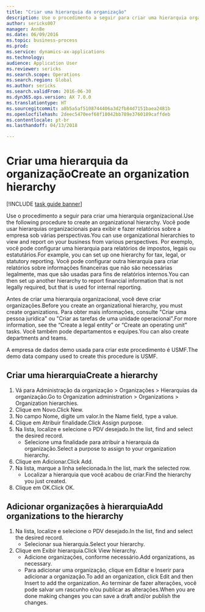 ```yaml
--- 
title: "Criar uma hierarquia da organização"
description: Use o procedimento a seguir para criar uma hierarquia organizacional.
author: sericks007
manager: AnnBe
ms.date: 06/09/2016
ms.topic: business-process
ms.prod: 
ms.service: dynamics-ax-applications
ms.technology: 
audience: Application User
ms.reviewer: sericks
ms.search.scope: Operations
ms.search.region: Global
ms.author: sericks
ms.search.validFrom: 2016-06-30
ms.dyn365.ops.version: AX 7.0.0
ms.translationtype: HT
ms.sourcegitcommit: a8b5a5af5108744406a3d2fb84d7151baea2481b
ms.openlocfilehash: 2deec5470eef68f18042bb789e3760189caffdeb
ms.contentlocale: pt-br
ms.lasthandoff: 04/13/2018

---
```

# <a name="create-an-organization-hierarchy"></a><span data-ttu-id="dc39d-103">Criar uma hierarquia da organização</span><span class="sxs-lookup"><span data-stu-id="dc39d-103">Create an organization hierarchy</span></span>

[!INCLUDE [task guide banner](../../includes/task-guide-banner.md)]

<span data-ttu-id="dc39d-104">Use o procedimento a seguir para criar uma hierarquia organizacional.</span><span class="sxs-lookup"><span data-stu-id="dc39d-104">Use the following procedure to create an organizational hierarchy.</span></span> <span data-ttu-id="dc39d-105">Você pode usar hierarquias organizacionais para exibir e fazer relatórios sobre a empresa sob várias perspectivas.</span><span class="sxs-lookup"><span data-stu-id="dc39d-105">You can use organizational hierarchies to view and report on your business from various perspectives.</span></span> <span data-ttu-id="dc39d-106">Por exemplo, você pode configurar uma hierarquia para relatórios de impostos, legais ou estatutários.</span><span class="sxs-lookup"><span data-stu-id="dc39d-106">For example, you can set up one hierarchy for tax, legal, or statutory reporting.</span></span> <span data-ttu-id="dc39d-107">Você pode configurar outra hierarquia para criar relatórios sobre informações financeiras que não são necessárias legalmente, mas que são usadas para fins de relatórios internos.</span><span class="sxs-lookup"><span data-stu-id="dc39d-107">You can then set up another hierarchy to report financial information that is not legally required, but that is used for internal reporting.</span></span> 



<span data-ttu-id="dc39d-108">Antes de criar uma hierarquia organizacional, você deve criar organizações.</span><span class="sxs-lookup"><span data-stu-id="dc39d-108">Before you create an organizational hierarchy, you must create organizations.</span></span> <span data-ttu-id="dc39d-109">Para obter mais informações, consulte "Criar uma pessoa jurídica" ou "Criar as tarefas de uma unidade operacional".</span><span class="sxs-lookup"><span data-stu-id="dc39d-109">For more information, see the “Create a legal entity” or “Create an operating unit” tasks.</span></span> <span data-ttu-id="dc39d-110">Você também pode departamentos e equipes.</span><span class="sxs-lookup"><span data-stu-id="dc39d-110">You can also create departments and teams.</span></span> 



<span data-ttu-id="dc39d-111">A empresa de dados demo usada para criar este procedimento é USMF.</span><span class="sxs-lookup"><span data-stu-id="dc39d-111">The demo data company used to create this procedure is USMF.</span></span>


## <a name="create-a-hierarchy"></a><span data-ttu-id="dc39d-112">Criar uma hierarquia</span><span class="sxs-lookup"><span data-stu-id="dc39d-112">Create a hierarchy</span></span>
1. <span data-ttu-id="dc39d-113">Vá para Administração da organização > Organizações > Hierarquias da organização.</span><span class="sxs-lookup"><span data-stu-id="dc39d-113">Go to Organization administration > Organizations > Organization hierarchies.</span></span>
2. <span data-ttu-id="dc39d-114">Clique em Novo.</span><span class="sxs-lookup"><span data-stu-id="dc39d-114">Click New.</span></span>
3. <span data-ttu-id="dc39d-115">No campo Nome, digite um valor.</span><span class="sxs-lookup"><span data-stu-id="dc39d-115">In the Name field, type a value.</span></span>
4. <span data-ttu-id="dc39d-116">Clique em Atribuir finalidade.</span><span class="sxs-lookup"><span data-stu-id="dc39d-116">Click Assign purpose.</span></span>
5. <span data-ttu-id="dc39d-117">Na lista, localize e selecione o PDV desejado.</span><span class="sxs-lookup"><span data-stu-id="dc39d-117">In the list, find and select the desired record.</span></span>
    * <span data-ttu-id="dc39d-118">Selecione uma finalidade para atribuir a hierarquia da organização.</span><span class="sxs-lookup"><span data-stu-id="dc39d-118">Select a purpose to assign to your organization hierarchy.</span></span>  
6. <span data-ttu-id="dc39d-119">Clique em Adicionar.</span><span class="sxs-lookup"><span data-stu-id="dc39d-119">Click Add.</span></span>
7. <span data-ttu-id="dc39d-120">Na lista, marque a linha selecionada.</span><span class="sxs-lookup"><span data-stu-id="dc39d-120">In the list, mark the selected row.</span></span>
    * <span data-ttu-id="dc39d-121">Localizar a hierarquia que você acabou de criar.</span><span class="sxs-lookup"><span data-stu-id="dc39d-121">Find the hierarchy you just created.</span></span>  
8. <span data-ttu-id="dc39d-122">Clique em OK.</span><span class="sxs-lookup"><span data-stu-id="dc39d-122">Click OK.</span></span>

## <a name="add-organizations-to-the-hierarchy"></a><span data-ttu-id="dc39d-123">Adicionar organizações à hierarquia</span><span class="sxs-lookup"><span data-stu-id="dc39d-123">Add organizations to the hierarchy</span></span>
1. <span data-ttu-id="dc39d-124">Na lista, localize e selecione o PDV desejado.</span><span class="sxs-lookup"><span data-stu-id="dc39d-124">In the list, find and select the desired record.</span></span>
    * <span data-ttu-id="dc39d-125">Selecionar sua hierarquia.</span><span class="sxs-lookup"><span data-stu-id="dc39d-125">Select your hierarchy.</span></span>  
2. <span data-ttu-id="dc39d-126">Clique em Exibir hierarquia.</span><span class="sxs-lookup"><span data-stu-id="dc39d-126">Click View hierarchy.</span></span>
    * <span data-ttu-id="dc39d-127">Adicione organizações, conforme necessário.</span><span class="sxs-lookup"><span data-stu-id="dc39d-127">Add organizations, as necessary.</span></span>  
    * <span data-ttu-id="dc39d-128">Para adicionar uma organização, clique em Editar e Inserir para adicionar a organização.</span><span class="sxs-lookup"><span data-stu-id="dc39d-128">To add an organization, click Edit and then Insert to add the organization.</span></span>     <span data-ttu-id="dc39d-129">Ao terminar de fazer alterações, você pode salvar um rascunho e/ou publicar as alterações.</span><span class="sxs-lookup"><span data-stu-id="dc39d-129">When you are done making changes you can save a draft and/or publish the changes.</span></span>  


